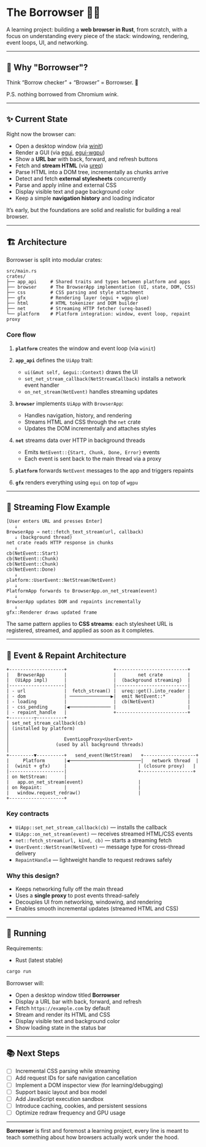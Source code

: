 # The Borrowser 🦀🌐

A learning project: building a **web browser in Rust**, from scratch, with a focus on
understanding every piece of the stack: windowing, rendering, event loops, UI, and networking.

---

## 🙋 Why "Borrowser"?

Think “Borrow checker” + “Browser” = Borrowser. 🦀

P.S. nothing borrowed from Chromium *wink*.

---

## ✨ Current State

Right now the browser can:

* Open a desktop window (via [winit](https://github.com/rust-windowing/winit))
* Render a GUI (via [egui](https://github.com/emilk/egui), [egui-wgpu](https://github.com/emilk/egui/tree/master/crates/egui-wgpu))
* Show a **URL bar** with back, forward, and refresh buttons
* Fetch and **stream HTML** (via [ureq](https://github.com/algesten/ureq))
* Parse HTML into a DOM tree, incrementally as chunks arrive
* Detect and fetch **external stylesheets** concurrently
* Parse and apply inline and external CSS
* Display visible text and page background color
* Keep a simple **navigation history** and loading indicator

It’s early, but the foundations are solid and realistic for building a real browser.

---

## 🏗️ Architecture

Borrowser is split into modular crates:

```
src/main.rs
crates/
├── app_api     # Shared traits and types between platform and apps
├── browser     # The BrowserApp implementation (UI, state, DOM, CSS)
├── css         # CSS parsing and style attachment
├── gfx         # Rendering layer (egui + wgpu glue)
├── html        # HTML tokenizer and DOM builder
├── net         # Streaming HTTP fetcher (ureq-based)
└── platform    # Platform integration: window, event loop, repaint proxy
```

### Core flow

1. **`platform`** creates the window and event loop (via `winit`)
2. **`app_api`** defines the `UiApp` trait:

   * `ui(&mut self, &egui::Context)` draws the UI
   * `set_net_stream_callback(NetStreamCallback)` installs a network event handler
   * `on_net_stream(NetEvent)` handles streaming updates
3. **`browser`** implements `UiApp` with `BrowserApp`:

   * Handles navigation, history, and rendering
   * Streams HTML and CSS through the `net` crate
   * Updates the DOM incrementally and attaches styles
4. **`net`** streams data over HTTP in background threads

   * Emits `NetEvent::{Start, Chunk, Done, Error}` events
   * Each event is sent back to the main thread via a proxy
5. **`platform`** forwards `NetEvent` messages to the app and triggers repaints
6. **`gfx`** renders everything using `egui` on top of `wgpu`

---

## 🔄 Streaming Flow Example

```text
[User enters URL and presses Enter]
   ↓
BrowserApp → net::fetch_text_stream(url, callback)
   ↓ (background thread)
net crate reads HTTP response in chunks
   ↓
cb(NetEvent::Start)
cb(NetEvent::Chunk)
cb(NetEvent::Chunk)
cb(NetEvent::Done)
   ↓
platform::UserEvent::NetStream(NetEvent)
   ↓
PlatformApp forwards to BrowserApp.on_net_stream(event)
   ↓
BrowserApp updates DOM and repaints incrementally
   ↓
gfx::Renderer draws updated frame
```

The same pattern applies to **CSS streams**: each stylesheet URL is registered, streamed, and applied as soon as it completes.

---

## 🧭 Event & Repaint Architecture

```
+--------------------+                 +--------------------------+
|   BrowserApp       |                 |        net crate         |
|  (UiApp impl)      |                 |  (background streaming)  |
|--------------------|                 |--------------------------|
| - url              |  fetch_stream() |  ureq::get().into_reader |
| - dom              | ───────────────▶|  emit NetEvent::*        |
| - loading          |                 |  cb(NetEvent)            |
| - css_pending      |◀─────────────── |                          |
| - repaint_handle   |                 +--------------------------+
+---------┬----------+
│ set_net_stream_callback(cb)
│ (installed by platform)
│
│                    EventLoopProxy<UserEvent>
│                 (used by all background threads)
│
+---------▼----------+   send_event(NetStream)   +-------------------+
|     Platform       |◀──────────────────────────|   network thread  |
|  (winit + gfx)     |                          | (closure proxy)   |
|--------------------|                          +-------------------+
| on NetStream:      |
|   app.on_net_stream(event)                    |
| on Repaint:        |                          |
|   window.request_redraw()                     |
+--------------------+
```

### Key contracts

* `UiApp::set_net_stream_callback(cb)` — installs the callback
* `UiApp::on_net_stream(event)` — receives streamed HTML/CSS events
* `net::fetch_stream(url, kind, cb)` — starts a streaming fetch
* `UserEvent::NetStream(NetEvent)` — message type for cross-thread delivery
* `RepaintHandle` — lightweight handle to request redraws safely

### Why this design?

* Keeps networking fully off the main thread
* Uses a **single proxy** to post events thread-safely
* Decouples UI from networking, windowing, and rendering
* Enables smooth incremental updates (streamed HTML and CSS)

---

## 🚀 Running

Requirements:

* Rust (latest stable)

```bash
cargo run
```

Borrowser will:

* Open a desktop window titled **Borrowser**
* Display a URL bar with back, forward, and refresh
* Fetch `https://example.com` by default
* Stream and render its HTML and CSS
* Display visible text and background color
* Show loading state in the status bar

---

## 📚 Next Steps

* [ ] Incremental CSS parsing while streaming
* [ ] Add request IDs for safe navigation cancellation
* [ ] Implement a DOM inspector view (for learning/debugging)
* [ ] Support basic layout and box model
* [ ] Add JavaScript execution sandbox
* [ ] Introduce caching, cookies, and persistent sessions
* [ ] Optimize redraw frequency and GPU usage

---

**Borrowser** is first and foremost a learning project, every line is meant to teach something about how browsers actually work under the hood.
